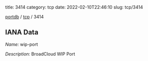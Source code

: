 title: 3414
category: tcp
date: 2022-02-10T22:46:10
slug: tcp/3414

[portdb](/) / [tcp](/category/tcp.html) / 3414


## IANA Data

_Name:_ wip-port

_Description:_ BroadCloud WIP Port

